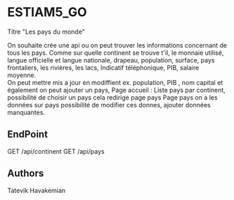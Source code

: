 # ESTIAM5_GO
Titre "Les pays du monde"

On souhaite crée une api ou on peut trouver les informations concernant de tous les pays.
Comme sur quelle continent se trouve t'il, le monnaie utilisé, langue officielle et langue nationale, drapeau, population, surface, pays frontaliers, les rivières, les lacs, Indicatif téléphonique, PIB, salaire moyenne.  
On peut mettre mis a jour en modiffient ex. population, PIB , nom capital et également on peut ajouter un pays, 
Page accueil : Liste pays par continent, possibilité de choisir un pays cela redirige page pays
Page pays on a les données sur pays possibilité de modifier ces donnes, ajouter données manquantes.


## EndPoint 
GET /api/continent
GET /api/pays


## Authors
Tatevik Havakemian
